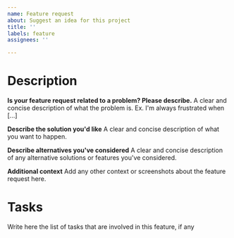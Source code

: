 ```yaml
---
name: Feature request
about: Suggest an idea for this project
title: ''
labels: feature
assignees: ''

---
```


# Description

**Is your feature request related to a problem? Please describe.**
A clear and concise description of what the problem is. Ex. I'm always frustrated when [...]

**Describe the solution you'd like**
A clear and concise description of what you want to happen.

**Describe alternatives you've considered**
A clear and concise description of any alternative solutions or features you've considered.

**Additional context**
Add any other context or screenshots about the feature request here.

# Tasks

Write here the list of tasks that are involved in this feature, if any

